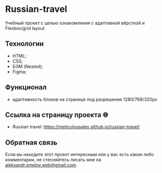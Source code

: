 # Russian-travel

Учебный проект с целью ознакомления с адаптивной вёрсткой и Flexbox/grid layout

## Технологии
- HTML;
- CSS;
- БЭМ (Nested);
- Figma;

## Функционал

- адаптивность блоков на странице под разрешения 1280/768/320px


## Ссылка на страницу проекта :globe_with_meridians: 

- Russian travel: https://meticulousalex.github.io/russian-travel/

## Обратная связь

Если вы находите этот проект интересным или у вас есть какие либо комментарии, не стесняйтесь писать мне на aleksandr.smelov.web@gmail.com.


